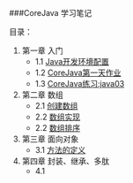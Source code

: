 ###CoreJava 学习笔记


目录：

1. 第一章 入门
	+ 1.1 [Java开发环境配置](chapter1/01/1.1.md)
	+ 1.2 [CoreJava第一天作业](chapter1/02/1.2.md)
	+ 1.3 [CoreJava练习:java03](chapter1/03/1.3.md)
2. 第二章 数组
	+ 2.1 [创建数组](chapter2/1/2.1.md)
	+ 2.2 [数组实现](chapter2/2/2.2.md)
	+ 2.2 [数组排序](chapter2/2/2.3.md)
3. 第三章 面向对象
	+ 3.1 [方法的定义](chapter3/3.1.md)
4. 第四章 封装、继承、多肽
	+ 4.1 
